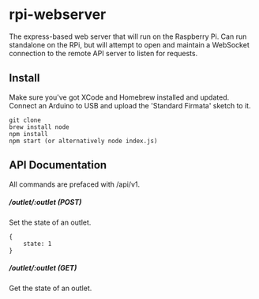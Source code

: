 rpi-webserver
=============

The express-based web server that will run on the Raspberry Pi.  Can run standalone on the RPi, but will attempt to open and maintain a WebSocket connection to the remote API server to listen for requests.


## Install

Make sure you've got XCode and Homebrew installed and updated.  Connect an Arduino to USB and upload the 'Standard Firmata' sketch to it.

	git clone
	brew install node
	npm install
	npm start (or alternatively node index.js)

## API Documentation

All commands are prefaced with /api/v1.

##### /outlet/:outlet (POST)

Set the state of an outlet.

    {
        state: 1
    }
    
##### /outlet/:outlet (GET)

Get the state of an outlet.
